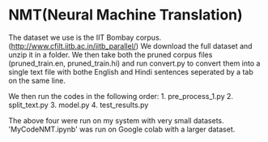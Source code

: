 # NMT(Neural Machine Translation)

The dataset we use is the IIT Bombay corpus. (http://www.cfilt.iitb.ac.in/iitb_parallel/)
We download the full dataset and unzip it in a folder. We then take both the pruned corpus files (pruned_train.en, pruned_train.hi) and run convert.py to convert them into a single text file with bothe English and Hindi sentences seperated by a tab on the same line.

We then run the codes in the following order:
	1. pre_process_1.py
	2. split_text.py
	3. model.py
	4. test_results.py
	
The above four were run on my system with very small datasets. 'MyCodeNMT.ipynb' was run on Google colab with a larger dataset. 